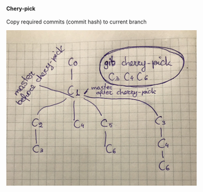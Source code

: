 #### Chery-pick
Copy required commits (commit hash) to current branch

![](assets/cherry-pick.jpeg)
